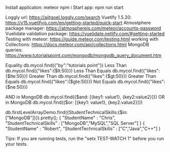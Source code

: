 Install applicaton: meteor npm i
Start app: npm run start

Loggly url: https://ajitgoel.loggly.com/search
Vuetify 1.5.20: https://v15.vuetifyjs.com/en/getting-started/quick-start
Atmostphere package manager: https://atmospherejs.com/meteor/accounts-password
Vuelidate validation package: https://vuelidate.netlify.com/#getting-started
Testing with meteor: https://guide.meteor.com/testing.html
working with Collections: https://docs.meteor.com/api/collections.html
MongoDB queries: https://www.tutorialspoint.com/mongodb/mongodb_query_document.htm

Equality	        db.mycol.find({"by":"tutorials point"})
Less Than	        db.mycol.find({"likes":{$lt:50}})
Less Than Equals	db.mycol.find({"likes":{$lte:50}})
Greater Than	    db.mycol.find({"likes":{$gt:50}})
Greater Than Equals	db.mycol.find({"likes":{$gte:50}})
Not Equals          db.mycol.find({"likes":{$ne:50}})

AND in MongoDB      db.mycol.find({$and: [{key1: value1}, {key2:value2}]})
OR in MongoDB      db.mycol.find({$or: [{key1: value1}, {key2:value2}]})   

db.firstLevelArrayDemo.find({StudentTechnicalSkills:{$in:["MongoDB"]}}).pretty();
{
   "StudentName" : "Chris",
   "StudentTechnicalSkills" : ["MongoDB","MySQL","SQL Server"]
}
{
   "StudentName" : "Robert",
   "StudentTechnicalSkills" : ["C","Java","C++"]
}

Tips:
If you are running tests, run the "setx TEST-WATCH 1" before you run your tests. 